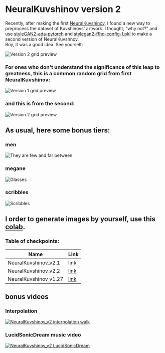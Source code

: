 # NeuralKuvshinov version 2


Recently, after making the first [NeuralKuvshinov](https://github.com/dobrosketchkun/NeuralKuvshinov), I found a new way to preprocess the dataset of Kuvshinovs' artwork. I thought, "why not?" and use [styleGAN2-ada-pytorch](https://github.com/NVlabs/stylegan2-ada-pytorch) and [stylegan2-ffhq-config-f.pkl](http://d36zk2xti64re0.cloudfront.net/stylegan2/networks/stylegan2-ffhq-config-f.pkl) to make a second version of NeuralKuvshnov.    
Boy, it was a good idea. See yourself:

![Version 2 grid preview](https://raw.githubusercontent.com/dobrosketchkun/NeuralKuvshinov_v2/main/files/v2.jpg)

### For ones who don't understand the significance of this leap to greatness, this is a common random grid from first NeuralKuvshinov:

![Version 1 grid preview](https://raw.githubusercontent.com/dobrosketchkun/NeuralKuvshinov_v2/main/files/v1_com.jpg)

### and this is from the second:

![Version 2 grid preview](https://raw.githubusercontent.com/dobrosketchkun/NeuralKuvshinov_v2/main/files/v2_com.jpg)

## As usual, here some bonus tiers:

### men
![They are few and far between](https://raw.githubusercontent.com/dobrosketchkun/NeuralKuvshinov_v2/main/files/men.jpg)

### megane
![Glasses](https://raw.githubusercontent.com/dobrosketchkun/NeuralKuvshinov_v2/main/files/megane.jpg)

### scribbles
![Scribbles](https://raw.githubusercontent.com/dobrosketchkun/NeuralKuvshinov_v2/main/files/scribbles.jpg)

## I order to generate images by yourself, use this [colab](https://colab.research.google.com/drive/1WVYIH1Bw6MmIEd8tLtaC-dJyoxNKGHPA?usp=sharing).

### Table of checkpoints:

Name | Link
------------ | -------------
NeuralKuvshinov_v2.1 | [link](https://drive.google.com/file/d/12IR7E2rizKV_HEa8wISdPmif_MNN4WKy/view?usp=sharing)
NeuralKuvshinov_v2.2 | [link](https://drive.google.com/file/d/11nJL2EGO39ocB3OfuDZyDBAj7TXPhHSn/view?usp=sharing)
NeuralKuvshinov_v1.27 | [link](https://drive.google.com/file/d/111eamxSK8cgNIVlBW-ky2cq047gj3-Eo/view?usp=sharing)


## bonus videos
### Interpolation   
[![NeuralKuvshinov_v2 interpolation walk](https://raw.githubusercontent.com/dobrosketchkun/NeuralKuvshinov_v2/main/files/interpolation.gif)](https://www.youtube.com/watch?v=O8a_se1br08)
### LucidSonicDream music video   
[![NeuralKuvshinov_v2 LucidSonicDream](https://raw.githubusercontent.com/dobrosketchkun/NeuralKuvshinov_v2/main/files/lucid.gif)](https://www.youtube.com/watch?v=1TjWFAq1SiU)






